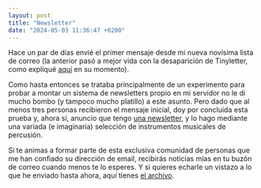 ```yaml
---
layout: post
title: "Newsletter"
date: "2024-05-03 11:36:47 +0200"
---
```

Hace un par de días envié el primer mensaje desde mi nueva novísima lista de correo (la anterior pasó a mejor vida con la desaparición de Tinyletter, como expliqué [aquí](/2023/12/29/el-fin-del-boletin) en su momento). 
<!-- more -->

Como hasta entonces se trataba principalmente de un experimento para probar a montar un sistema de newsletters propio en mi servidor no le di mucho bombo (y tampoco mucho platillo) a este asunto. Pero dado que al menos tres personas recibieron el mensaje inicial, doy por concluida esta prueba y, ahora sí, anuncio que tengo [una newsletter](/newsletter), y lo hago mediante una variada (e imaginaria) selección de instrumentos musicales de percusión.

Si te animas a formar parte de esta exclusiva comunidad de personas que me han confiado su dirección de email, recibirás noticias mías en tu buzón de correo cuando menos te lo esperes. Y si quieres echarle un vistazo a lo que  he enviado hasta ahora, aquí tienes [el archivo](/tags/newsletter).
